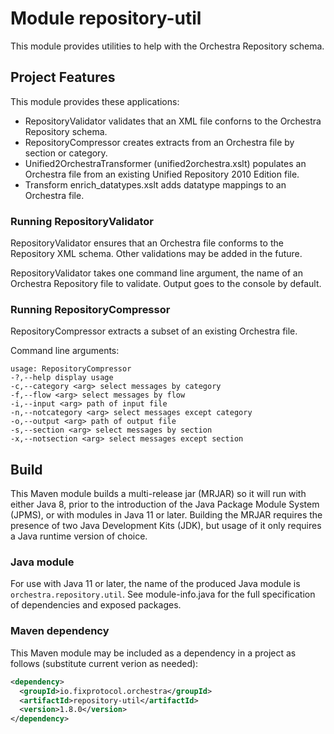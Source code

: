 # Module repository-util

This module provides utilities to help with the Orchestra Repository schema.

## Project Features

This module provides these applications:
* RepositoryValidator validates that an XML file conforns to the Orchestra Repository schema.
* RepositoryCompressor creates extracts from an Orchestra file by section or category.
* Unified2OrchestraTransformer (unified2orchestra.xslt) populates an Orchestra file from an existing Unified Repository 2010 Edition file.
* Transform enrich_datatypes.xslt adds datatype mappings to an Orchestra file.

### Running RepositoryValidator

RepositoryValidator ensures that an Orchestra file conforms to the Repository XML schema. Other validations may be added in the future.

RepositoryValidator takes one command line argument, the name of an Orchestra Repository file to validate. Output goes to the console by default.

### Running RepositoryCompressor

RepositoryCompressor extracts a subset of an existing Orchestra file.

Command line arguments:
```
usage: RepositoryCompressor 
-?,--help display usage 
-c,--category <arg> select messages by category 
-f,--flow <arg> select messages by flow 
-i,--input <arg> path of input file
-n,--notcategory <arg> select messages except category 
-o,--output <arg> path of output file
-s,--section <arg> select messages by section 
-x,--notsection <arg> select messages except section
```

## Build

This Maven module builds a multi-release jar (MRJAR) so it will run with either Java 8, prior to the introduction of the Java Package Module System (JPMS), or with modules in Java 11 or later. Building the MRJAR requires the presence of two Java Development Kits (JDK), but usage of it only requires a Java runtime version of choice.

### Java module

For use with Java 11 or later, the name of the produced Java module is `orchestra.repository.util`. See module-info.java for the full specification of dependencies and exposed packages.

### Maven dependency

This Maven module may be included as a dependency in a project as follows (substitute current verion as needed):

```xml
<dependency>
  <groupId>io.fixprotocol.orchestra</groupId>
  <artifactId>repository-util</artifactId>
  <version>1.8.0</version>
</dependency>
```
